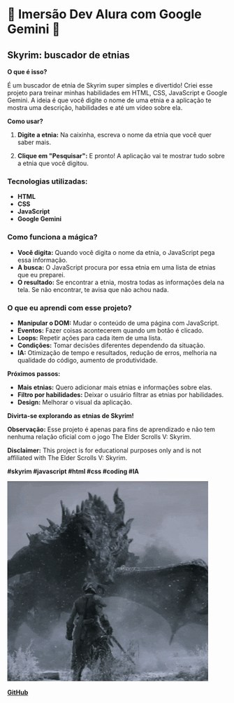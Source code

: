 # 🤖 Imersão Dev Alura com Google Gemini 🤖

## Skyrim: buscador de etnias

 **O que é isso?**

É um buscador de etnia de Skyrim super simples e divertido! Criei esse projeto para treinar minhas habilidades em HTML, CSS, JavaScript e Google Gemini. A ideia é que você digite o nome de uma etnia e a aplicação te mostra uma descrição, habilidades e até um vídeo sobre ela.

**Como usar?**

1. **Digite a etnia:** Na caixinha, escreva o nome da etnia que você quer saber mais.

2. **Clique em "Pesquisar":** E pronto! A aplicação vai te mostrar tudo sobre a etnia que você digitou.

### Tecnologias utilizadas:
- **HTML**
- **CSS**
- **JavaScript**
 - **Google Gemini**

### Como funciona a mágica?

- **Você digita:** Quando você digita o nome da etnia, o JavaScript pega essa informação.
- **A busca:** O JavaScript procura por essa etnia em uma lista de etnias que eu preparei.
- **O resultado:** Se encontrar a etnia, mostra todas as informações dela na tela. Se não encontrar, te avisa que não achou nada.

### O que eu aprendi com esse projeto?

* **Manipular o DOM:** Mudar o conteúdo de uma página com JavaScript.
* **Eventos:** Fazer coisas acontecerem quando um botão é clicado.
* **Loops:** Repetir ações para cada item de uma lista.
* **Condições:** Tomar decisões diferentes dependendo da situação.
* **IA:** Otimização de tempo e resultados, redução de erros, melhoria na qualidade do código, aumento de produtividade.

**Próximos passos:**

* **Mais etnias:** Quero adicionar mais etnias e informações sobre elas.
* **Filtro por habilidades:** Deixar o usuário filtrar as etnias por habilidades.
* **Design:** Melhorar o visual da aplicação.


**Divirta-se explorando as etnias de Skyrim!** 


**Observação:** Esse projeto é apenas para fins de aprendizado e não tem nenhuma relação oficial com o jogo The Elder Scrolls V: Skyrim.


**Disclaimer:** This project is for educational purposes only and is not affiliated with The Elder Scrolls V: Skyrim.


**#skyrim #javascript #html #css #coding #IA**


![Dragão e nórdico:](assets/images/nord.gif)


**[GitHub](https://github.com/L3a0z1nh0/Imersao_Dev_Alura_Google_Gemini)**


